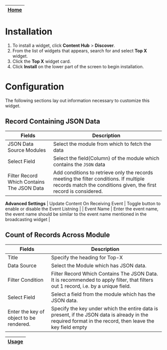 | [Home](../README.md) |
|----------------------|

# Installation
1. To install a widget, click **Content Hub** > **Discover**.
2. From the list of widgets that appears, search for and select **Top X** widget.
3. Click the **Top X** widget card.
4. Click **Install** on the lower part of the screen to begin installation.

# Configuration

The following sections lay out information necessary to customize this widget.

## Record Containing JSON Data

| Fields                                     | Description  |
|--------------------------------------------|-----------------------------------------------------------------------------------------------------------------------------------------------------------|
| JSON Data Source Modules                   | Select the module from which to fetch the data                                                                                                            |
| Select Field                               | Select the field(Column) of the module which contains the `JSON` data                                                                                     |
| Filter Record Which Contains The JSON Data | Add conditions to retrieve only the records meeting the filter conditions. If multiple records match the conditions given, the first record is considered.|
**Advanced Settings**
| Update Content On Receiving Event | Toggle button to enable or disable the Event Listning |
| Event Name | Enter the event name, the event name should be similar to the event name mentioned in  the broadcasting widget |

##  Count of Records Across Module 

| Fields          | Description                                                                                                                     |
|-----------------|---------------------------------------------------------------------------------------------------------------------------------|
| Title           | Specify the heading for Top-X            |
| Data Source     | Select the Module which has JSON data.                     |
| Filter  Condition | Filter Record Which Contains The JSON Data. It is recommended to apply filter, that filters out 1 record, i.e. by a unique field.                   |
| Select Field     | Select a field from the module which has the JSON data.|
|Enter the key of object to be rendered. | Specify the key under which the entire data is present, if the JSON data is already in the required format in the record, then leave the key field empty |

| [Usage](./usage.md) |
|---------------------|